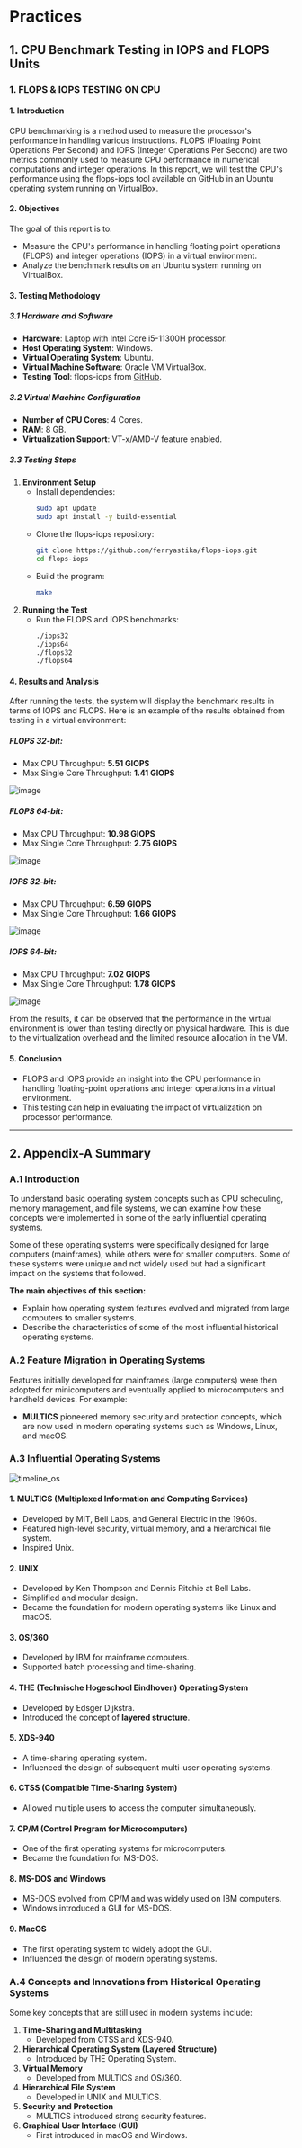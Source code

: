 # Practices

## 1. CPU Benchmark Testing in IOPS and FLOPS Units

### 1. FLOPS & IOPS TESTING ON CPU

#### 1. Introduction
CPU benchmarking is a method used to measure the processor's performance in handling various instructions. FLOPS (Floating Point Operations Per Second) and IOPS (Integer Operations Per Second) are two metrics commonly used to measure CPU performance in numerical computations and integer operations. In this report, we will test the CPU's performance using the flops-iops tool available on GitHub in an Ubuntu operating system running on VirtualBox.

#### 2. Objectives
The goal of this report is to:
- Measure the CPU's performance in handling floating point operations (FLOPS) and integer operations (IOPS) in a virtual environment.
- Analyze the benchmark results on an Ubuntu system running on VirtualBox.

#### 3. Testing Methodology

##### 3.1 Hardware and Software
- **Hardware**: Laptop with Intel Core i5-11300H processor.
- **Host Operating System**: Windows.
- **Virtual Operating System**: Ubuntu.
- **Virtual Machine Software**: Oracle VM VirtualBox.
- **Testing Tool**: flops-iops from [GitHub](https://github.com/ferryastika/flops-iops).

##### 3.2 Virtual Machine Configuration
- **Number of CPU Cores**: 4 Cores.
- **RAM**: 8 GB.
- **Virtualization Support**: VT-x/AMD-V feature enabled.

##### 3.3 Testing Steps
1. **Environment Setup**
   - Install dependencies:
     ```sh
     sudo apt update
     sudo apt install -y build-essential
     ```
   - Clone the flops-iops repository:
     ```sh
     git clone https://github.com/ferryastika/flops-iops.git
     cd flops-iops
     ```
   - Build the program:
     ```sh
     make
     ```
2. **Running the Test**
   - Run the FLOPS and IOPS benchmarks:
     ```sh
     ./iops32
     ./iops64
     ./flops32
     ./flops64
     ```

#### 4. Results and Analysis
After running the tests, the system will display the benchmark results in terms of IOPS and FLOPS. Here is an example of the results obtained from testing in a virtual environment:

##### FLOPS 32-bit:
- Max CPU Throughput: **5.51 GIOPS**
- Max Single Core Throughput: **1.41 GIOPS**

![image](https://github.com/ibnuhabibr/SisOp-2025/blob/main/img/flops32.png)

##### FLOPS 64-bit:
- Max CPU Throughput: **10.98 GIOPS**
- Max Single Core Throughput: **2.75 GIOPS**

![image](https://github.com/ibnuhabibr/SisOp-2025/blob/main/img/flops64.png)

##### IOPS 32-bit:
- Max CPU Throughput: **6.59 GIOPS**
- Max Single Core Throughput: **1.66 GIOPS**

![image](https://github.com/ibnuhabibr/SisOp-2025/blob/main/img/iops32.png)

##### IOPS 64-bit:
- Max CPU Throughput: **7.02 GIOPS**
- Max Single Core Throughput: **1.78 GIOPS**

![image](https://github.com/ibnuhabibr/SisOp-2025/blob/main/img/iops64.png)

From the results, it can be observed that the performance in the virtual environment is lower than testing directly on physical hardware. This is due to the virtualization overhead and the limited resource allocation in the VM.

#### 5. Conclusion
- FLOPS and IOPS provide an insight into the CPU performance in handling floating-point operations and integer operations in a virtual environment.
- This testing can help in evaluating the impact of virtualization on processor performance.

---

## 2. Appendix-A Summary

### A.1 Introduction
To understand basic operating system concepts such as CPU scheduling, memory management, and file systems, we can examine how these concepts were implemented in some of the early influential operating systems.

Some of these operating systems were specifically designed for large computers (mainframes), while others were for smaller computers. Some of these systems were unique and not widely used but had a significant impact on the systems that followed.

**The main objectives of this section:**
- Explain how operating system features evolved and migrated from large computers to smaller systems.
- Describe the characteristics of some of the most influential historical operating systems.

### A.2 Feature Migration in Operating Systems
Features initially developed for mainframes (large computers) were then adopted for minicomputers and eventually applied to microcomputers and handheld devices. For example:
- **MULTICS** pioneered memory security and protection concepts, which are now used in modern operating systems such as Windows, Linux, and macOS.

### A.3 Influential Operating Systems

![timeline_os](https://github.com/ibnuhabibr/SisOp-2025/blob/main/img/Sejarah%20SisOp.png)

#### 1. MULTICS (Multiplexed Information and Computing Services)
- Developed by MIT, Bell Labs, and General Electric in the 1960s.
- Featured high-level security, virtual memory, and a hierarchical file system.
- Inspired Unix.

#### 2. UNIX
- Developed by Ken Thompson and Dennis Ritchie at Bell Labs.
- Simplified and modular design.
- Became the foundation for modern operating systems like Linux and macOS.

#### 3. OS/360
- Developed by IBM for mainframe computers.
- Supported batch processing and time-sharing.

#### 4. THE (Technische Hogeschool Eindhoven) Operating System
- Developed by Edsger Dijkstra.
- Introduced the concept of **layered structure**.

#### 5. XDS-940
- A time-sharing operating system.
- Influenced the design of subsequent multi-user operating systems.

#### 6. CTSS (Compatible Time-Sharing System)
- Allowed multiple users to access the computer simultaneously.

#### 7. CP/M (Control Program for Microcomputers)
- One of the first operating systems for microcomputers.
- Became the foundation for MS-DOS.

#### 8. MS-DOS and Windows
- MS-DOS evolved from CP/M and was widely used on IBM computers.
- Windows introduced a GUI for MS-DOS.

#### 9. MacOS
- The first operating system to widely adopt the GUI.
- Influenced the design of modern operating systems.

### A.4 Concepts and Innovations from Historical Operating Systems
Some key concepts that are still used in modern systems include:
1. **Time-Sharing and Multitasking**
   - Developed from CTSS and XDS-940.
2. **Hierarchical Operating System (Layered Structure)**
   - Introduced by THE Operating System.
3. **Virtual Memory**
   - Developed from MULTICS and OS/360.
4. **Hierarchical File System**
   - Developed in UNIX and MULTICS.
5. **Security and Protection**
   - MULTICS introduced strong security features.
6. **Graphical User Interface (GUI)**
   - First introduced in macOS and Windows.
